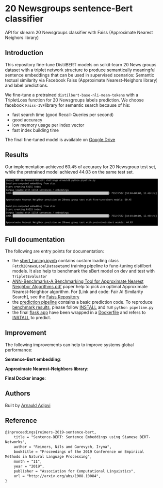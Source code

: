 # 20 Newsgroups sentence-Bert classifier

API for sklearn 20 Newsgroups classifier with Faiss (Approximate Nearest Neighors library)

## Introduction
This repository fine-tune DistilBERT models on scikit-learn 20 News groups dataset with a triplet network structure to produce semantically meaningful sentence embeddings that can be used in supervised scenarios: Semantic textual similarity via Facebook Faiss (Approximate Nearest-Neighors library) and label predictions.

We fine-tune a pretrained `distilbert-base-nli-mean-tokens` with a TripletLoss function for 20 Newsgroups labels prediction.
We choose facebook `Faiss-IVF`library for semantic search because of his:
- fast search time (good Recall-Queries per second)
- good accuracy
- low memory usage per index vector
- fast index building time

The final fine-tuned model is available on [Google Drive](https://drive.google.com/file/d/1VjYGZasx9sEuJ2u9DCirb8L2wdIYIcsM/view?usp=sharing)

## Results
Our implementation achieved 60.45 of accuracy for 20 Newsgroup test set, while the pretrained model achieved 44.03 on the same test set.

![pipeline benchmark on test set for Faiss and pretrained Sbert](https://github.com/gandalf012/SentenceBert-20newsgroup-Classifier/blob/master/images/pipeline_bench.png)

## Full documentation

The following are entry points for documentation:

- the [sbert_tuning.ipynb](https://github.com/gandalf012/SentenceBert-20newsgroup-Classifier/blob/master/sbert_tuning.ipynb) contains custom loading class `Fetch20newsLabelDataset`and training pipeline to fune-tuning distilbert models. It also help to benchmark the sBert model on dev and test with `TripletEvaluator`
- [ANN-Benchmarks-A Benchmarking Tool for Approximate Nearest Neighbor Algorithms.pdf](https://github.com/gandalf012/SentenceBert-20newsgroup-Classifier/tree/master/Paper) paper help to pick an optimal Approximate Nearest-Neighbor algorithm. For [Link and code: Fair AI Similarity Search], see the [Faiss Repository](https://github.com/facebookresearch/faiss/wiki/Getting-started)
- the [prediction pipeline](https://github.com/gandalf012/SentenceBert-20newsgroup-Classifier/blob/master/pipeline.py) contains a basic prediction code. To reproduce [benchmark results](https://github.com/gandalf012/SentenceBert-20newsgroup-Classifier/tree/master/images), please follow [INSTALL](https://github.com/gandalf012/SentenceBert-20newsgroup-Classifier/blob/master/INSTALL.md) and run `python pipeline.py`
- the final [flask app](https://github.com/gandalf012/SentenceBert-20newsgroup-Classifier/blob/master/app.py) have been wrapped in a [Dockerfile](https://github.com/gandalf012/SentenceBert-20newsgroup-Classifier/blob/master/Dockerfile) and refers to [INSTALL](https://github.com/gandalf012/SentenceBert-20newsgroup-Classifier/blob/master/INSTALL.md) to predict.

## Improvement

The following improvements can help to improve systems global performance:

**Sentence-Bert embedding**:

**Approximate Nearest-Neighbors library**:

**Final Docker image**:


## Authors

Built by [Arnauld Adjovi](https://github.com/gandalf012)

## Reference

``` 
@inproceedings{reimers-2019-sentence-bert,
    title = "Sentence-BERT: Sentence Embeddings using Siamese BERT-Networks",
    author = "Reimers, Nils and Gurevych, Iryna",
    booktitle = "Proceedings of the 2019 Conference on Empirical Methods in Natural Language Processing",
    month = "11",
    year = "2019",
    publisher = "Association for Computational Linguistics",
    url = "http://arxiv.org/abs/1908.10084",
}
```